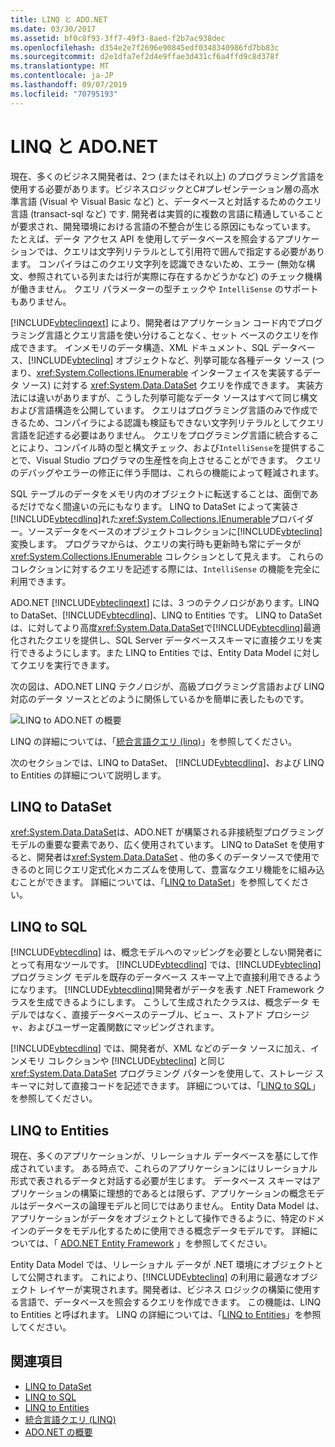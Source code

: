 ```yaml
---
title: LINQ と ADO.NET
ms.date: 03/30/2017
ms.assetid: bf0c8f93-3ff7-49f3-8aed-f2b7ac938dec
ms.openlocfilehash: d354e2e7f2696e90845edf0348340986fd7bb83c
ms.sourcegitcommit: d2e1dfa7ef2d4e9ffae3d431cf6a4ffd9c8d378f
ms.translationtype: MT
ms.contentlocale: ja-JP
ms.lasthandoff: 09/07/2019
ms.locfileid: "70795193"
---
```

# <a name="linq-and-adonet"></a>LINQ と ADO.NET
現在、多くのビジネス開発者は、2つ (またはそれ以上) のプログラミング言語を使用する必要があります。ビジネスロジックとC#プレゼンテーション層の高水準言語 (Visual や Visual Basic など) と、データベースと対話するためのクエリ言語 (transact-sql など) です. 開発者は実質的に複数の言語に精通していることが要求され、開発環境における言語の不整合が生じる原因にもなっています。 たとえば、データ アクセス API を使用してデータベースを照会するアプリケーションでは、クエリは文字列リテラルとして引用符で囲んで指定する必要があります。 コンパイラはこのクエリ文字列を認識できないため、エラー (無効な構文、参照されている列または行が実際に存在するかどうかなど) のチェック機構が働きません。 クエリ パラメーターの型チェックや `IntelliSense` のサポートもありません。  
  
 [!INCLUDE[vbteclinqext](../../../../includes/vbteclinqext-md.md)] により、開発者はアプリケーション コード内でプログラミング言語とクエリ言語を使い分けることなく、セット ベースのクエリを作成できます。 インメモリのデータ構造、XML ドキュメント、SQL データベース、[!INCLUDE[vbteclinq](../../../../includes/vbteclinq-md.md)] オブジェクトなど、列挙可能な各種データ ソース (つまり、<xref:System.Collections.IEnumerable> インターフェイスを実装するデータ ソース) に対する <xref:System.Data.DataSet> クエリを作成できます。 実装方法には違いがありますが、こうした列挙可能なデータ ソースはすべて同じ構文および言語構造を公開しています。 クエリはプログラミング言語のみで作成できるため、コンパイラによる認識も検証もできない文字列リテラルとしてクエリ言語を記述する必要はありません。 クエリをプログラミング言語に統合することにより、コンパイル時の型と構文チェック、および`IntelliSense`を提供することで、Visual Studio プログラマの生産性を向上させることができます。 クエリのデバッグやエラーの修正に伴う手間は、これらの機能によって軽減されます。  
  
 SQL テーブルのデータをメモリ内のオブジェクトに転送することは、面倒であるだけでなく間違いの元にもなります。 LINQ to DataSet によって実装さ[!INCLUDE[vbtecdlinq](../../../../includes/vbtecdlinq-md.md)]れた<xref:System.Collections.IEnumerable>プロバイダー。ソースデータをベースのオブジェクトコレクションに[!INCLUDE[vbteclinq](../../../../includes/vbteclinq-md.md)]変換します。 プログラマからは、クエリの実行時も更新時も常にデータが <xref:System.Collections.IEnumerable> コレクションとして見えます。 これらのコレクションに対するクエリを記述する際には、`IntelliSense` の機能を完全に利用できます。  
  
 ADO.NET [!INCLUDE[vbteclinqext](../../../../includes/vbteclinqext-md.md)] には、3 つのテクノロジがあります。LINQ to DataSet、[!INCLUDE[vbtecdlinq](../../../../includes/vbtecdlinq-md.md)]、LINQ to Entities です。 LINQ to DataSet は、に対してより高度<xref:System.Data.DataSet>で[!INCLUDE[vbtecdlinq](../../../../includes/vbtecdlinq-md.md)]最適化されたクエリを提供し、SQL Server データベーススキーマに直接クエリを実行できるようにします。また LINQ to Entities では、Entity Data Model に対してクエリを実行できます。  
  
 次の図は、ADO.NET LINQ テクノロジが、高級プログラミング言語および LINQ 対応のデータ ソースとどのように関係しているかを簡単に表したものです。  
  
 ![LINQ to ADO.NET の概要](./media/dpue-linqtoadonetoverview-bpuedev11.gif "DPUE_LinqToAdoNetOverview_bpuedev11")  
  
 LINQ の詳細については、「[統合言語クエリ (linq)](../../../csharp/programming-guide/concepts/linq/index.md)」を参照してください。
  
 次のセクションでは、LINQ to DataSet、 [!INCLUDE[vbtecdlinq](../../../../includes/vbtecdlinq-md.md)]、および LINQ to Entities の詳細について説明します。  
  
## <a name="linq-to-dataset"></a>LINQ to DataSet  
 <xref:System.Data.DataSet>は、ADO.NET が構築される非接続型プログラミングモデルの重要な要素であり、広く使用されています。 LINQ to DataSet を使用すると、開発者は<xref:System.Data.DataSet> 、他の多くのデータソースで使用できるのと同じクエリ定式化メカニズムを使用して、豊富なクエリ機能をに組み込むことができます。 詳細については、「[LINQ to DataSet](linq-to-dataset.md)」を参照してください。  
  
## <a name="linq-to-sql"></a>LINQ to SQL  
 [!INCLUDE[vbtecdlinq](../../../../includes/vbtecdlinq-md.md)] は、概念モデルへのマッピングを必要としない開発者にとって有用なツールです。 [!INCLUDE[vbtecdlinq](../../../../includes/vbtecdlinq-md.md)] では、[!INCLUDE[vbteclinq](../../../../includes/vbteclinq-md.md)] プログラミング モデルを既存のデータベース スキーマ上で直接利用できるようになります。 [!INCLUDE[vbtecdlinq](../../../../includes/vbtecdlinq-md.md)]開発者がデータを表す .NET Framework クラスを生成できるようにします。 こうして生成されたクラスは、概念データ モデルではなく、直接データベースのテーブル、ビュー、ストアド プロシージャ、およびユーザー定義関数にマッピングされます。  
  
 [!INCLUDE[vbtecdlinq](../../../../includes/vbtecdlinq-md.md)] では、開発者が、XML などのデータ ソースに加え、インメモリ コレクションや [!INCLUDE[vbteclinq](../../../../includes/vbteclinq-md.md)] と同じ <xref:System.Data.DataSet> プログラミング パターンを使用して、ストレージ スキーマに対して直接コードを記述できます。 詳細については、「[LINQ to SQL](./sql/linq/index.md)」を参照してください。  
  
## <a name="linq-to-entities"></a>LINQ to Entities  
 現在、多くのアプリケーションが、リレーショナル データベースを基にして作成されています。 ある時点で、これらのアプリケーションにはリレーショナル形式で表されるデータと対話する必要が生じます。 データベース スキーマはアプリケーションの構築に理想的であるとは限らず、アプリケーションの概念モデルはデータベースの論理モデルと同じではありません。 Entity Data Model は、アプリケーションがデータをオブジェクトとして操作できるように、特定のドメインのデータをモデル化するために使用できる概念データモデルです。 詳細については、「 [ADO.NET Entity Framework](./ef/index.md) 」を参照してください。  
  
 Entity Data Model では、リレーショナル データが .NET 環境にオブジェクトとして公開されます。 これにより、[!INCLUDE[vbteclinq](../../../../includes/vbteclinq-md.md)] の利用に最適なオブジェクト レイヤーが実現されます。開発者は、ビジネス ロジックの構築に使用する言語で、データベースを照会するクエリを作成できます。 この機能は、LINQ to Entities と呼ばれます。 LINQ の詳細については、「[LINQ to Entities](./ef/language-reference/linq-to-entities.md)」を参照してください。  
  
## <a name="see-also"></a>関連項目

- [LINQ to DataSet](linq-to-dataset.md)
- [LINQ to SQL](./sql/linq/index.md)
- [LINQ to Entities](./ef/language-reference/linq-to-entities.md)
- [統合言語クエリ (LINQ)](../../../csharp/programming-guide/concepts/linq/index.md)
- [ADO.NET の概要](ado-net-overview.md)
